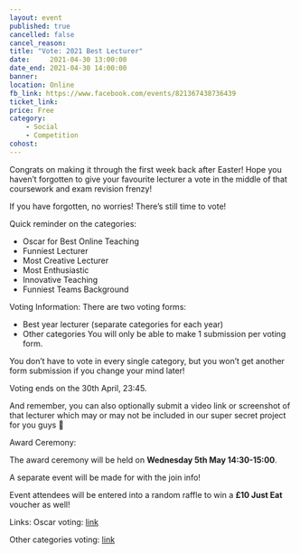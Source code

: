 ```yaml
---
layout: event
published: true
cancelled: false
cancel_reason:
title: "Vote: 2021 Best Lecturer"
date:     2021-04-30 13:00:00
date_end: 2021-04-30 14:00:00
banner:
location: Online
fb_link: https://www.facebook.com/events/821367438736439
ticket_link:
price: Free
category:
    - Social
    - Competition
cohost:
---
```

Congrats on making it through the first week back after Easter! Hope you haven’t forgotten to give your favourite lecturer a vote in the middle of that coursework and exam revision frenzy!

If you have forgotten, no worries! There’s still time to vote!

Quick reminder on the categories:
- Oscar for Best Online Teaching
- Funniest Lecturer
- Most Creative Lecturer
- Most Enthusiastic
- Innovative Teaching
- Funniest Teams Background


Voting Information:
There are two voting forms:
- Best year lecturer (separate categories for each year)
- Other categories
You will only be able to make 1 submission per voting form.

You don’t have to vote in every single category, but you won’t get another form submission if you change your mind later!

Voting ends on the 30th April, 23:45.

And remember, you can also optionally submit a video link or screenshot of that lecturer which may or may not be included in our super secret project for you guys 👀


Award Ceremony:

The award ceremony will be held on **Wednesday 5th May 14:30-15:00**.

A separate event will be made for with the join info!

Event attendees will be entered into a random raffle to win a **£10 Just Eat** voucher as well!


Links:
Oscar voting: [link](https://forms.office.com/pages/responsepage.aspx?id=MH_ksn3NTkql2rGM8aQVGxgrBULCX4VDq4Uout4zqzlURFNVOEVLWkY4Rjg5WUlCRlIzWUNIRVFXUCQlQCN0PWcu)

Other categories voting: [link](https://forms.office.com/r/vGDhb9Zc4c)
